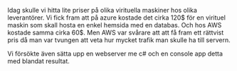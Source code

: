 Idag skulle vi hitta lite priser på olika virituella maskiner hos olika leverantörer.
Vi fick fram att på azure kostade det cirka 120$ för en virituel maskin som skall hosta en enkel hemsida med en databas. Och hos AWS kostade samma cirka 60$. Men AWS var svårare att att få fram ett rättvist pris då man var tvungen att veta hur mycket trafik man skulle ha till servern. 

Vi försökte även sätta upp en webserver me c# och en console app detta med blandat resultat. 
